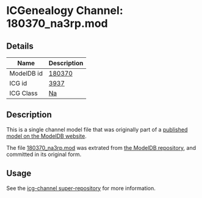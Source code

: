 # ICGenealogy Channel: 180370\_na3rp.mod

## Details

Name | Description
---- | -----------
ModelDB id | [180370](http://senselab.med.yale.edu/ModelDB/ShowModel.cshtml?model=180370)
ICG id | [3937](http://icg.neurotheory.ox.ac.uk/channels/2/3937)
ICG Class | [Na](http://icg.neurotheory.ox.ac.uk/channels/2)

## Description

This is a single channel model file that was originally part of a [published model on the ModelDB website](http://senselab.med.yale.edu/mModelDB/ShowModel.cshtml?model=180370).

The file [180370\_na3rp.mod](180370_na3rp.mod) was extrated from [the ModelDB repository](http://senselab.med.yale.edu/ModelDB/ShowModel.cshtml?model=180370), and committed in its original form.

## Usage

See the [icg-channel super-repository](https://github.com/icgenealogy/icg-channels) for more information.